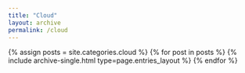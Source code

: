 ```yaml
---
title: "Cloud"
layout: archive
permalink: /cloud
---
```



{% assign posts = site.categories.cloud %}
{% for post in posts %} {% include archive-single.html type=page.entries_layout %} {% endfor %}
